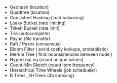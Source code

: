 - Geohash (location)
- Quadtree (location)
- Consistent Hashing (load balancing)
- Leaky Bucket (rate limiting)
- Token Bucket (rate limit)
- Trie (autocomplete)
- Rsync (file transfer)
- Raft / Paxos (consensus)
- Bloom Filter ( avoid costly lookups, probablistic)
- Merkle Tree ( find inconsistencies between node )
- HyperLogLog (count unique values)
- Count-Min Sketch (count item frequency)
- Hierarchical Time Wheels (job schedueler)
- B Trees , B+Trees (db indexing)
